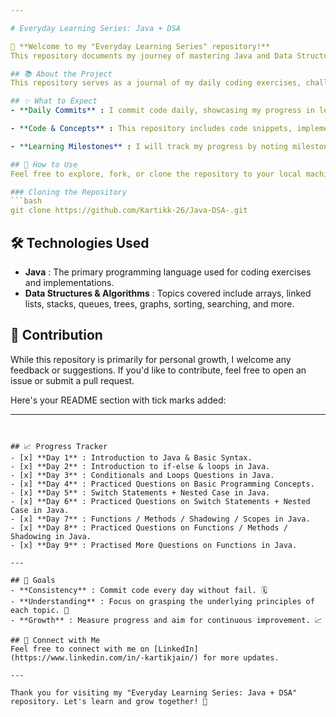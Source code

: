 ```yaml
---

# Everyday Learning Series: Java + DSA

👋 **Welcome to my "Everyday Learning Series" repository!**  
This repository documents my journey of mastering Java and Data Structures & Algorithms (DSA) through consistent daily practice and learning.

## 📚 About the Project
This repository serves as a journal of my daily coding exercises, challenges, and concepts learned in Java and DSA. My primary goals are to enhance my problem-solving skills, deepen my understanding of Java, and explore various data structures and algorithms.

## ✨ What to Expect
- **Daily Commits** : I commit code daily, showcasing my progress in learning Java and DSA. Expect new code, solutions, and concept explanations regularly. 📅

- **Code & Concepts** : This repository includes code snippets, implementations of various data structures, and algorithm explanations. Each commit features a brief description of the day's work. 💻

- **Learning Milestones** : I will track my progress by noting milestones, such as completing specific topics or mastering challenging concepts. 🎯

## 🚀 How to Use
Feel free to explore, fork, or clone the repository to your local machine. You can use the code as a reference, study the implementations, and follow my daily progress.

### Cloning the Repository
```bash
git clone https://github.com/Kartikk-26/Java-DSA-.git
```

## 🛠️ Technologies Used
- **Java** : The primary programming language used for coding exercises and implementations.
- **Data Structures & Algorithms** : Topics covered include arrays, linked lists, stacks, queues, trees, graphs, sorting, searching, and more.

## 📝 Contribution
While this repository is primarily for personal growth, I welcome any feedback or suggestions. If you'd like to contribute, feel free to open an issue or submit a pull request.

Here's your README section with tick marks added:

---
```


## 📈 Progress Tracker
- [x] **Day 1** : Introduction to Java & Basic Syntax.
- [x] **Day 2** : Introduction to if-else & loops in Java.
- [x] **Day 3** : Conditionals and Loops Questions in Java.
- [x] **Day 4** : Practiced Questions on Basic Programming Concepts.
- [x] **Day 5** : Switch Statements + Nested Case in Java.
- [x] **Day 6** : Practiced Questions on Switch Statements + Nested Case in Java.
- [x] **Day 7** : Functions / Methods / Shadowing / Scopes in Java.
- [x] **Day 8** : Practiced Questions on Functions / Methods / Shadowing in Java.
- [x] **Day 9** : Practised More Questions on Functions in Java.

---

## 🎯 Goals
- **Consistency** : Commit code every day without fail. 🗓️
- **Understanding** : Focus on grasping the underlying principles of each topic. 🧠
- **Growth** : Measure progress and aim for continuous improvement. 📈

## 🌟 Connect with Me
Feel free to connect with me on [LinkedIn](https://www.linkedin.com/in/-kartikjain/) for more updates.

---

Thank you for visiting my "Everyday Learning Series: Java + DSA" repository. Let's learn and grow together! 🚀
